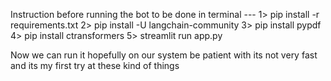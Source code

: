 Instruction before running the bot to be done in terminal --- 
1> pip install -r requirements.txt 
2> pip install -U langchain-community 
3> pip install pypdf 
4> pip install ctransformers
5> streamlit run app.py

Now we can run it hopefully on our system be patient with its not very fast and its my first try at these kind of things 
